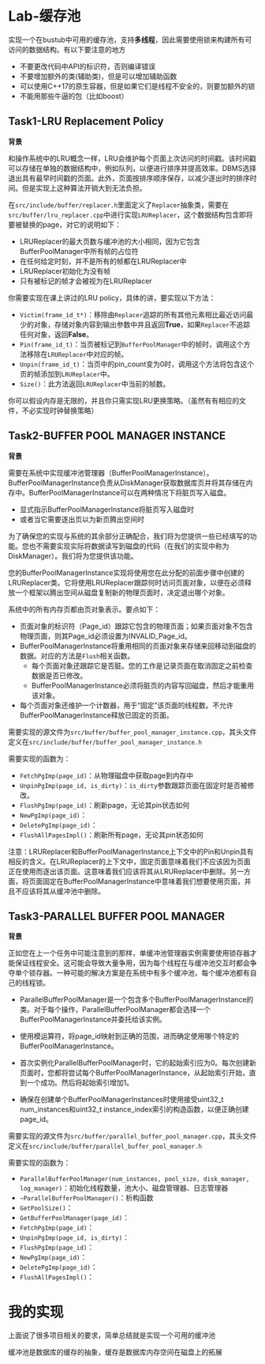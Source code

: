 # Lab-缓存池

实现一个在bustub中可用的缓存池，支持**多线程**，因此需要使用锁来构建所有可访问的数据结构。有以下要注意的地方

* 不要更改代码中API的标识符，否则编译错误
* 不要增加额外的类(辅助类)，但是可以增加辅助函数
* 可以使用C++17的原生容器，但是如果它们是线程不安全的，则要加额外的锁
* 不能用那些牛逼的包（比如boost）

## Task1-LRU Replacement Policy

**背景**

和操作系统中的LRU概念一样，LRU会维护每个页面上次访问的时间戳。该时间戳可以存储在单独的数据结构中，例如队列，以便进行排序并提高效率。DBMS选择退出具有最早时间戳的页面。此外，页面按排序顺序保存，以减少逐出时的排序时间。但是实现上这种算法开销大到无法负担。

在`src/include/buffer/replacer.h`里面定义了`Replacer`抽象类，需要在`src/buffer/lru_replacer.cpp`中进行实现`LRUReplacer`，这个数据结构包含即将要被替换的page，对它的说明如下：

* LRUReplacer的最大页数与缓冲池的大小相同，因为它包含BufferPoolManager中所有帧的占位符
* 在任何给定时刻，并不是所有的帧都在LRUReplacer中
* LRUReplacer初始化为没有帧
* 只有被标记的帧才会被视为在LRUReplacer

你需要实现在课上讲过的LRU policy，具体的讲，要实现以下方法：

* `Victim(frame_id_t*)`：移除由`Replacer`追踪的所有其他元素相比最近访问最少的对象，存储对象内容到输出参数中并且返回**True**，如果`Replacer`不追踪任何对象，返回**False**。
* `Pin(frame_id_t)`：当页被标记到`BufferPoolManager`中的帧时，调用这个方法移除在`LRUReplacer`中对应的帧。
* `Unpin(frame_id_t)`：当页中的pin_count变为0时，调用这个方法将包含这个页的帧添加到`LRUReplacer`中。
* `Size()`：此方法返回`LRUReplacer`中当前的帧数。

你可以假设内存是无限的，并且你只需实现LRU更换策略。（虽然有有相应的文件，不必实现时钟替换策略）

## Task2-BUFFER POOL MANAGER INSTANCE

**背景**

需要在系统中实现缓冲池管理器（BufferPoolManagerInstance）。BufferPoolManagerInstance负责从DiskManager获取数据库页并将其存储在内存中。BufferPoolManagerInstance可以在两种情况下将脏页写入磁盘。

* 显式指示BufferPoolManagerInstance将脏页写入磁盘时
* 或者当它需要逐出页以为新页腾出空间时

为了确保您的实现与系统的其余部分正确配合，我们将为您提供一些已经填写的功能。您也不需要实现实际将数据读写到磁盘的代码（在我们的实现中称为DiskManager）。我们将为您提供该功能。

您的BufferPoolManagerInstance实现将使用您在此分配的前面步骤中创建的LRUReplacer类。它将使用LRUReplacer跟踪何时访问页面对象，以便在必须释放一个框架以腾出空间从磁盘复制新的物理页面时，决定退出哪个对象。

系统中的所有内存页都由页对象表示。要点如下：

* 页面对象的标识符（Page_id）跟踪它包含的物理页面；如果页面对象不包含物理页面，则其Page_id必须设置为INVALID_Page_id。
* BufferPoolManagerInstance将重用相同的页面对象来存储来回移动到磁盘的数据。对应的方法是`Flush`相关函数。
  * 每个页面对象还跟踪它是否脏。您的工作是记录页面在取消固定之前检查数据是否已修改。
  * BufferPoolManagerInstance必须将脏页的内容写回磁盘，然后才能重用该对象。
* 每个页面对象还维护一个计数器，用于“固定”该页面的线程数。不允许BufferPoolManagerInstance释放已固定的页面。

需要实现的源文件为`src/buffer/buffer_pool_manager_instance.cpp`，其头文件定义在`src/include/buffer/buffer_pool_manager_instance.h`

需要实现的函数为：

- `FetchPgImp(page_id)`：从物理磁盘中获取page到内存中
- `UnpinPgImp(page_id, is_dirty)`：`is_dirty`参数跟踪页面在固定时是否被修改。
- `FlushPgImp(page_id)`：刷新page，无论其pin状态如何
- `NewPgImp(page_id)`：
- `DeletePgImp(page_id)`：
- `FlushAllPagesImpl()`：刷新所有page，无论其pin状态如何

注意：LRUReplacer和BufferPoolManagerInstance上下文中的Pin和Unpin具有相反的含义。在LRUReplacer的上下文中，固定页面意味着我们不应该因为页面正在使用而逐出该页面。这意味着我们应该将其从LRUReplacer中删除。另一方面，将页面固定在BufferPoolManagerInstance中意味着我们想要使用页面，并且不应该将其从缓冲池中删除。

## Task3-PARALLEL BUFFER POOL MANAGER

**背景**

正如您在上一个任务中可能注意到的那样，单缓冲池管理器实例需要使用锁存器才能保证线程安全。这可能会导致大量争用，因为每个线程在与缓冲池交互时都会争夺单个锁存器。一种可能的解决方案是在系统中有多个缓冲池，每个缓冲池都有自己的线程锁。

* ParallelBufferPoolManager是一个包含多个BufferPoolManagerInstance的类。对于每个操作，ParallelBufferPoolManager都会选择一个BufferPoolManagerInstance并委托给该实例。

* 使用模运算符，将page_id映射到正确的范围，进而确定使用哪个特定的BufferPoolManagerInstance。

* 首次实例化ParallelBufferPoolManager时，它的起始索引应为0。每次创建新页面时，您都将尝试每个BufferPoolManagerInstance，从起始索引开始，直到一个成功。然后将起始索引增加1。

* 确保在创建单个BufferPoolManagerInstances时使用接受uint32_t num_instances和uint32_t instance_index索引的构造函数，以便正确创建page_id。

需要实现的源文件为`src/buffer/parallel_buffer_pool_manager.cpp`，其头文件定义在`src/include/buffer/parallel_buffer_pool_manager.h`

需要实现的函数为：

- `ParallelBufferPoolManager(num_instances, pool_size, disk_manager, log_manager)`：初始化线程数量，池大小、磁盘管理器、日志管理器
- `~ParallelBufferPoolManager()`：析构函数
- `GetPoolSize()`：
- `GetBufferPoolManager(page_id)`：
- `FetchPgImp(page_id)`：
- `UnpinPgImp(page_id, is_dirty)`：
- `FlushPgImp(page_id)`：
- `NewPgImp(page_id)`：
- `DeletePgImp(page_id)`：
- `FlushAllPagesImpl()`：

# 我的实现

上面说了很多项目相关的要求，简单总结就是实现一个可用的缓冲池

缓冲池是数据库的缓存的抽象，缓存是数据库内存空间在磁盘上的拓展

































